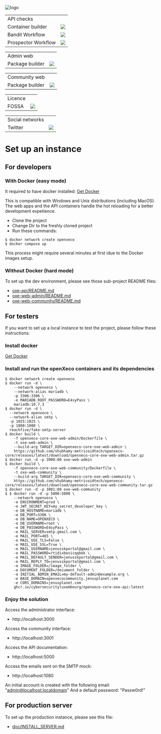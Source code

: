 ![logo](./static/cyberlux-logo.jpg?raw=true "CYBERSECURITY Luxembourg")

<table>
<tr>
  <td>API checks</td>
</tr>
<tr>
  <td>Container builder</td>
  <td><a href="https://github.com/CybersecurityLuxembourg/openxeco/actions/workflows/oxe-api_docker.yml"><img src="https://github.com/CybersecurityLuxembourg/openxeco/actions/workflows/oxe-api_docker.yml/badge.svg" /></a></td>
</tr>
<tr>
  <td>Bandit Workflow</td>
  <td><a href="https://github.com/CybersecurityLuxembourg/openxeco/actions/workflows/oxe-api_pycqa-bandit.yml"><img src="https://github.com/CybersecurityLuxembourg/openxeco/actions/workflows/oxe-api_pycqa-bandit.yml/badge.svg" /></a></td>
</tr>
<tr>
  <td>Prospector Workflow</td>
  <td><a href="https://github.com/CybersecurityLuxembourg/openxeco/actions/workflows/oxe-api_pycqa-prospector.yml"><img src="https://github.com/CybersecurityLuxembourg/openxeco/actions/workflows/oxe-api_pycqa-prospector.yml/badge.svg" /></a></td>
</tr>
</table>

<table>
<tr>
  <td>Admin web</td>
</tr>
<tr>
  <td>Package builder</td>
  <td><a href="https://github.com/CybersecurityLuxembourg/openxeco/actions/workflows/oxe-web-admin_package.yml"><img src="https://github.com/CybersecurityLuxembourg/openxeco/actions/workflows/oxe-web-admin_package.yml/badge.svg" /></a></td>
</tr>
</table>

<table>
<tr>
  <td>Community web</td>
</tr>
<tr>
  <td>Package builder</td>
  <td><a href="https://github.com/CybersecurityLuxembourg/openxeco/actions/workflows/oxe-web-community_package.yml"><img src="https://github.com/CybersecurityLuxembourg/openxeco/actions/workflows/oxe-web-community_package.yml/badge.svg" /></a></td>
</tr>
</table>

<table>
<tr>
  <td>Licence</td>
</tr>
<tr>
  <td>FOSSA</td>
  <td><a href="https://app.fossa.com/projects/git%2Bgithub.com%2FCybersecurityLuxembourg%2Fopenxeco-core?ref=badge_shield" alt="FOSSA Status"><img src="https://app.fossa.com/api/projects/git%2Bgithub.com%2FCybersecurityLuxembourg%2Fopenxeco-core.svg?type=shield"/></a></td>
</tr>
</table>

<table>
<tr>
  <td>Social networks</td>
</tr>
<tr>
  <td>Twitter</td>
  <td><a href="https://twitter.com/cyberluxembourg"><img src="https://img.shields.io/twitter/follow/cyberluxembourg.svg?style=social&label=Follow" /></a></td>
</tr>
</table>

# Set up an instance

## For developers

### With Docker (easy mode)

It required to have docker installed: [Get Docker](https://docs.docker.com/get-docker/)

This is compatible with Windows and Unix distributions (including MacOS). The web apps and the API containers handle the hot reloading for a better development expetience.

- Clone the project
- Change Dir to the freshly cloned project
- Run these commands:

```
$ docker network create openxeco
$ docker compose up
```

This process might require several minutes at first idue to the Docker images setup.


### Without Docker (hard mode)

To set up the dev environment, please see those sub-project README files:

- [oxe-api/README.md](oxe-api/README.md)
- [oxe-web-admin/README.md](oxe-web-admin/README.md)
- [oxe-web-community/README.md](oxe-web-community/README.md)

## For testers

If you want to set up a local instance to test the project, please follow these instructions:

### Install docker

[Get Docker](https://docs.docker.com/get-docker/)

### Install and run the openXeco containers and its dependencies

```
$ docker network create openxeco
$ docker run -d \
    --network openxeco \
    --network-alias mariadb \
    -p 3306:3306 \
    -e MARIADB_ROOT_PASSWORD=E4syPass \
    mariadb:10.7.3
$ docker run -d \
  --network openxeco \
  --network-alias smtp \
  -p 1025:1025 \
  -p 1080:1080 \
  reachfive/fake-smtp-server
$ docker build \
    -f openxeco-core-oxe-web-admin/Dockerfile \
    -t oxe-web-admin \
    --build-arg TARGET_DIR=openxeco-core-oxe-web-admin \
    https://github.com/shubhamy-metricoidtech/openxeco-core/releases/latest/download/openxeco-core-oxe-web-admin.tar.gz
$ docker run -d -p 3000:80 oxe-web-admin
$ docker build \
    -f openxeco-core-oxe-web-community/Dockerfile \
    -t oxe-web-community \
    --build-arg TARGET_DIR=openxeco-core-oxe-web-community \
    https://github.com/shubhamy-metricoidtech/openxeco-core/releases/latest/download/openxeco-core-oxe-web-community.tar.gz
$ docker run -d -p 3001:80 oxe-web-community
$ $ docker run -d -p 5000:5000 \
    --network openxeco \
    -e ENVIRONMENT=prod \
    -e JWT_SECRET_KEY=my_secret_developer_key \
    -e DB_HOSTNAME=mariadb \
    -e DB_PORT=3306 \
    -e DB_NAME=OPENXECO \
    -e DB_USERNAME=root \
    -e DB_PASSWORD=E4syPass \
    -e MAIL_SERVER=smtp.gmail.com \
    -e MAIL_PORT=465 \
    -e MAIL_USE_TLS=False \
    -e MAIL_USE_SSL=True \
    -e MAIL_USERNAME=jenusskportal@gmail.com \
    -e MAIL_PASSWORD=rtidixbesicqqbek \
    -e MAIL_DEFAULT_SENDER=jenusskportal@gmail.com \
    -e MAIL_REPLY_TO=jenusskportal@gmail.com \
    -e IMAGE_FOLDER=/image_folder \
    -e DOCUMENT_FOLDER=/document_folder \
    -e INITIAL_ADMIN_EMAIL=my-default-admin@example.org \
    -e BASE_DOMAIN=openxecocommunity.jenusplanet.com
    -e CORS_DOMAINS=jenusplanet.com
    ghcr.io/cybersecurityluxembourg/openxeco-core-oxe-api:latest
```

### Enjoy the solution

Access the administrator interface:
- http://localhost:3000

Access the community interface:
- http://localhost:3001

Access the API documentation:
- http://localhost:5000

Access the emails sent on the SMTP mock:
- http://localhost:1080

An initial account is created with the following email: "admin@localhost.localdomain"
And a default password: "Passw0rd!"

## For production server

To set up the production instance, please see this file:

- [doc/INSTALL_SERVER.md](doc/INSTALL_SERVER.md)
